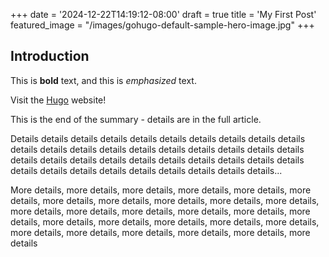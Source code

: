 +++
date = '2024-12-22T14:19:12-08:00'
draft = true
title = 'My First Post'
featured_image = "/images/gohugo-default-sample-hero-image.jpg"
+++
## Introduction

This is **bold** text, and this is *emphasized* text.

Visit the [Hugo](https://gohugo.io) website!

This is the end of the summary - details are in the full article.

<!--more-->

Details details details details details details details details details details details details details details details details details details details details details details details details details details details details details details details details details details details details details details details...

More details, more details, more details, more details, more details, more details, more details, more details, more details, more details, more details, more details, more details, more details, more details, more details, more details, more details, more details, more details, more details, more details, more details, more details, more details, more details, more details, more details